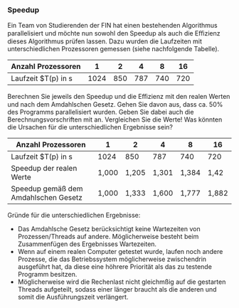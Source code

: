 ### Speedup
Ein Team von Studierenden der FIN hat einen bestehenden Algorithmus parallelisiert und möchte nun sowohl den Speedup als auch die Eﬃzienz dieses Algorithmus prüfen lassen. Dazu wurden die Laufzeiten mit unterschiedlichen Prozessoren gemessen (siehe nachfolgende Tabelle).

|Anzahl Prozessoren | 1 | 2 | 4 | 8 | 16 |
|---|---|---|---|---|---|
|Laufzeit $T(p) in s| 1024 | 850 | 787 | 740 | 720 |

Berechnen Sie jeweils den Speedup und die Eﬃzienz mit den realen Werten und nach dem Amdahlschen Gesetz. Gehen Sie davon aus, dass ca. 50% des Programms parallelisiert wurden. Geben Sie dabei auch die Berechnungsvorschriften mit an.
Vergleichen Sie die Werte! Was könnten die Ursachen für die unterschiedlichen Ergebnisse sein?

|Anzahl Prozessoren                     | 1     | 2     | 4     | 8     | 16    |
|---                                    |---    |---    |---    |---    |---    |
|Laufzeit $T(p) in s                    | 1024  | 850   | 787   | 740   | 720   |
|Speedup der realen Werte               | 1,000 | 1,205 | 1,301 | 1,384 | 1,42  | 
|Speedup gemäß dem Amdahlschen Gesetz   | 1,000 | 1,333 | 1,600 | 1,777 | 1,882 |

Gründe für die unterschiedlichen Ergebnisse:
- Das Amdahlsche Gesetz berücksichtigt keine Wartezeiten von Prozessen/Threads auf andere. Möglicherweise besteht beim Zusammenfügen des Ergebnisses Wartezeiten.
- Wenn auf einem realen Computer getestet wurde, laufen noch andere Prozesse, die das Betriebssystem möglicherweise zwischendrin ausgeführt hat, da diese eine höhrere Priorität als das zu testende Programm besitzen.
- Möglicherweise wird die Rechenlast nicht gleichmßig auf die gestarten Threads aufgeteilt, sodass einer länger braucht als die anderen und somit die Ausführungszeit verlängert.